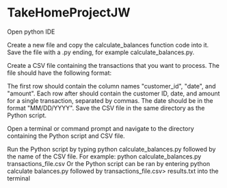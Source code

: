 # TakeHomeProjectJW
Open python IDE

Create a new file and copy the calculate_balances function code into it. Save the file with a .py ending, for example calculate_balances.py.

Create a CSV file containing the transactions that you want to process. The file should have the following format:

The first row should contain the column names "customer_id", "date", and "amount".
Each  row after should contain the customer ID, date, and amount for a single transaction, separated by commas. The date should be in the format "MM/DD/YYYY".
Save the CSV file in the same directory as the Python script.

Open a terminal or command prompt and navigate to the directory containing the Python script and CSV file.

Run the Python script by typing python calculate_balances.py followed by the name of the CSV file. For example:
python calculate_balances.py transactions_file.csv
Or the Python script can be ran by entering python calculate balances.py
followed by transactions_file.csv> results.txt into the terminal

